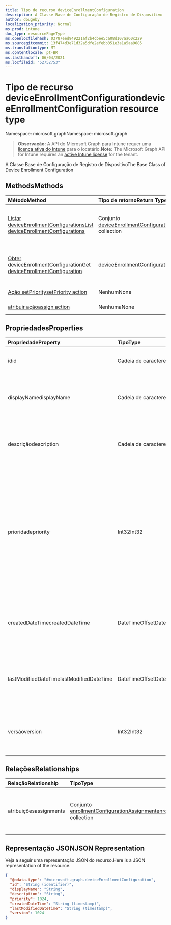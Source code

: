 ```yaml
---
title: Tipo de recurso deviceEnrollmentConfiguration
description: A Classe Base de Configuração de Registro de Dispositivo
author: dougeby
localization_priority: Normal
ms.prod: intune
doc_type: resourcePageType
ms.openlocfilehash: 03787eed949221af2b4cbee5ca08d107aa60c229
ms.sourcegitcommit: 13f474d3e71d32a5dfe2efebb351e3a1a5aa9685
ms.translationtype: MT
ms.contentlocale: pt-BR
ms.lasthandoff: 06/04/2021
ms.locfileid: "52752753"
---
```

# <a name="deviceenrollmentconfiguration-resource-type"></a><span data-ttu-id="e4405-103">Tipo de recurso deviceEnrollmentConfiguration</span><span class="sxs-lookup"><span data-stu-id="e4405-103">deviceEnrollmentConfiguration resource type</span></span>

<span data-ttu-id="e4405-104">Namespace: microsoft.graph</span><span class="sxs-lookup"><span data-stu-id="e4405-104">Namespace: microsoft.graph</span></span>

> <span data-ttu-id="e4405-105">**Observação:** A API do Microsoft Graph para Intune requer uma [licença ativa do Intune](https://go.microsoft.com/fwlink/?linkid=839381) para o locatário.</span><span class="sxs-lookup"><span data-stu-id="e4405-105">**Note:** The Microsoft Graph API for Intune requires an [active Intune license](https://go.microsoft.com/fwlink/?linkid=839381) for the tenant.</span></span>

<span data-ttu-id="e4405-106">A Classe Base de Configuração de Registro de Dispositivo</span><span class="sxs-lookup"><span data-stu-id="e4405-106">The Base Class of Device Enrollment Configuration</span></span>

## <a name="methods"></a><span data-ttu-id="e4405-107">Methods</span><span class="sxs-lookup"><span data-stu-id="e4405-107">Methods</span></span>
|<span data-ttu-id="e4405-108">Método</span><span class="sxs-lookup"><span data-stu-id="e4405-108">Method</span></span>|<span data-ttu-id="e4405-109">Tipo de retorno</span><span class="sxs-lookup"><span data-stu-id="e4405-109">Return Type</span></span>|<span data-ttu-id="e4405-110">Descrição</span><span class="sxs-lookup"><span data-stu-id="e4405-110">Description</span></span>|
|:---|:---|:---|
|[<span data-ttu-id="e4405-111">Listar deviceEnrollmentConfigurations</span><span class="sxs-lookup"><span data-stu-id="e4405-111">List deviceEnrollmentConfigurations</span></span>](../api/intune-onboarding-deviceenrollmentconfiguration-list.md)|<span data-ttu-id="e4405-112">Conjunto [deviceEnrollmentConfiguration](../resources/intune-onboarding-deviceenrollmentconfiguration.md)</span><span class="sxs-lookup"><span data-stu-id="e4405-112">[deviceEnrollmentConfiguration](../resources/intune-onboarding-deviceenrollmentconfiguration.md) collection</span></span>|<span data-ttu-id="e4405-113">Listar propriedades e relações de objetos de [deviceEnrollmentConfiguration](../resources/intune-onboarding-deviceenrollmentconfiguration.md).</span><span class="sxs-lookup"><span data-stu-id="e4405-113">List properties and relationships of the [deviceEnrollmentConfiguration](../resources/intune-onboarding-deviceenrollmentconfiguration.md) objects.</span></span>|
|[<span data-ttu-id="e4405-114">Obter deviceEnrollmentConfiguration</span><span class="sxs-lookup"><span data-stu-id="e4405-114">Get deviceEnrollmentConfiguration</span></span>](../api/intune-onboarding-deviceenrollmentconfiguration-get.md)|[<span data-ttu-id="e4405-115">deviceEnrollmentConfiguration</span><span class="sxs-lookup"><span data-stu-id="e4405-115">deviceEnrollmentConfiguration</span></span>](../resources/intune-onboarding-deviceenrollmentconfiguration.md)|<span data-ttu-id="e4405-116">Ler propriedades e relações de objetos de [deviceEnrollmentConfiguration](../resources/intune-onboarding-deviceenrollmentconfiguration.md).</span><span class="sxs-lookup"><span data-stu-id="e4405-116">Read properties and relationships of the [deviceEnrollmentConfiguration](../resources/intune-onboarding-deviceenrollmentconfiguration.md) object.</span></span>|
|[<span data-ttu-id="e4405-117">Ação setPriority</span><span class="sxs-lookup"><span data-stu-id="e4405-117">setPriority action</span></span>](../api/intune-onboarding-deviceenrollmentconfiguration-setpriority.md)|<span data-ttu-id="e4405-118">Nenhum</span><span class="sxs-lookup"><span data-stu-id="e4405-118">None</span></span>|<span data-ttu-id="e4405-119">Ainda não documentado</span><span class="sxs-lookup"><span data-stu-id="e4405-119">Not yet documented</span></span>|
|[<span data-ttu-id="e4405-120">atribuir ação</span><span class="sxs-lookup"><span data-stu-id="e4405-120">assign action</span></span>](../api/intune-onboarding-deviceenrollmentconfiguration-assign.md)|<span data-ttu-id="e4405-121">Nenhuma</span><span class="sxs-lookup"><span data-stu-id="e4405-121">None</span></span>|<span data-ttu-id="e4405-122">Ainda não documentado</span><span class="sxs-lookup"><span data-stu-id="e4405-122">Not yet documented</span></span>|

## <a name="properties"></a><span data-ttu-id="e4405-123">Propriedades</span><span class="sxs-lookup"><span data-stu-id="e4405-123">Properties</span></span>
|<span data-ttu-id="e4405-124">Propriedade</span><span class="sxs-lookup"><span data-stu-id="e4405-124">Property</span></span>|<span data-ttu-id="e4405-125">Tipo</span><span class="sxs-lookup"><span data-stu-id="e4405-125">Type</span></span>|<span data-ttu-id="e4405-126">Descrição</span><span class="sxs-lookup"><span data-stu-id="e4405-126">Description</span></span>|
|:---|:---|:---|
|<span data-ttu-id="e4405-127">id</span><span class="sxs-lookup"><span data-stu-id="e4405-127">id</span></span>|<span data-ttu-id="e4405-128">Cadeia de caracteres</span><span class="sxs-lookup"><span data-stu-id="e4405-128">String</span></span>|<span data-ttu-id="e4405-129">Identificador exclusivo da conta</span><span class="sxs-lookup"><span data-stu-id="e4405-129">Unique Identifier for the account</span></span>|
|<span data-ttu-id="e4405-130">displayName</span><span class="sxs-lookup"><span data-stu-id="e4405-130">displayName</span></span>|<span data-ttu-id="e4405-131">Cadeia de caracteres</span><span class="sxs-lookup"><span data-stu-id="e4405-131">String</span></span>|<span data-ttu-id="e4405-132">O nome de exibição da configuração de registro do dispositivo</span><span class="sxs-lookup"><span data-stu-id="e4405-132">The display name of the device enrollment configuration</span></span>|
|<span data-ttu-id="e4405-133">descrição</span><span class="sxs-lookup"><span data-stu-id="e4405-133">description</span></span>|<span data-ttu-id="e4405-134">Cadeia de caracteres</span><span class="sxs-lookup"><span data-stu-id="e4405-134">String</span></span>|<span data-ttu-id="e4405-135">A descrição da configuração de registro do dispositivo</span><span class="sxs-lookup"><span data-stu-id="e4405-135">The description of the device enrollment configuration</span></span>|
|<span data-ttu-id="e4405-136">prioridade</span><span class="sxs-lookup"><span data-stu-id="e4405-136">priority</span></span>|<span data-ttu-id="e4405-137">Int32</span><span class="sxs-lookup"><span data-stu-id="e4405-137">Int32</span></span>|<span data-ttu-id="e4405-138">A prioridade é usada quando um usuário existe em vários grupos que são atribuídos à configuração de registro.</span><span class="sxs-lookup"><span data-stu-id="e4405-138">Priority is used when a user exists in multiple groups that are assigned enrollment configuration.</span></span> <span data-ttu-id="e4405-139">Os usuários estão sujeitos apenas à configuração com o valor de prioridade mais baixo.</span><span class="sxs-lookup"><span data-stu-id="e4405-139">Users are subject only to the configuration with the lowest priority value.</span></span>|
|<span data-ttu-id="e4405-140">createdDateTime</span><span class="sxs-lookup"><span data-stu-id="e4405-140">createdDateTime</span></span>|<span data-ttu-id="e4405-141">DateTimeOffset</span><span class="sxs-lookup"><span data-stu-id="e4405-141">DateTimeOffset</span></span>|<span data-ttu-id="e4405-142">Hora de data criada no UTC da configuração de registro do dispositivo</span><span class="sxs-lookup"><span data-stu-id="e4405-142">Created date time in UTC of the device enrollment configuration</span></span>|
|<span data-ttu-id="e4405-143">lastModifiedDateTime</span><span class="sxs-lookup"><span data-stu-id="e4405-143">lastModifiedDateTime</span></span>|<span data-ttu-id="e4405-144">DateTimeOffset</span><span class="sxs-lookup"><span data-stu-id="e4405-144">DateTimeOffset</span></span>|<span data-ttu-id="e4405-145">Última data de modificação no UTC da configuração de registro do dispositivo</span><span class="sxs-lookup"><span data-stu-id="e4405-145">Last modified date time in UTC of the device enrollment configuration</span></span>|
|<span data-ttu-id="e4405-146">versão</span><span class="sxs-lookup"><span data-stu-id="e4405-146">version</span></span>|<span data-ttu-id="e4405-147">Int32</span><span class="sxs-lookup"><span data-stu-id="e4405-147">Int32</span></span>|<span data-ttu-id="e4405-148">A versão da configuração de registro do dispositivo</span><span class="sxs-lookup"><span data-stu-id="e4405-148">The version of the device enrollment configuration</span></span>|

## <a name="relationships"></a><span data-ttu-id="e4405-149">Relações</span><span class="sxs-lookup"><span data-stu-id="e4405-149">Relationships</span></span>
|<span data-ttu-id="e4405-150">Relação</span><span class="sxs-lookup"><span data-stu-id="e4405-150">Relationship</span></span>|<span data-ttu-id="e4405-151">Tipo</span><span class="sxs-lookup"><span data-stu-id="e4405-151">Type</span></span>|<span data-ttu-id="e4405-152">Descrição</span><span class="sxs-lookup"><span data-stu-id="e4405-152">Description</span></span>|
|:---|:---|:---|
|<span data-ttu-id="e4405-153">atribuições</span><span class="sxs-lookup"><span data-stu-id="e4405-153">assignments</span></span>|<span data-ttu-id="e4405-154">Conjunto [enrollmentConfigurationAssignment](../resources/intune-onboarding-enrollmentconfigurationassignment.md)</span><span class="sxs-lookup"><span data-stu-id="e4405-154">[enrollmentConfigurationAssignment](../resources/intune-onboarding-enrollmentconfigurationassignment.md) collection</span></span>|<span data-ttu-id="e4405-155">A lista de atribuições de grupo para o perfil de configuração do dispositivo</span><span class="sxs-lookup"><span data-stu-id="e4405-155">The list of group assignments for the device configuration profile</span></span>|

## <a name="json-representation"></a><span data-ttu-id="e4405-156">Representação JSON</span><span class="sxs-lookup"><span data-stu-id="e4405-156">JSON Representation</span></span>
<span data-ttu-id="e4405-157">Veja a seguir uma representação JSON do recurso.</span><span class="sxs-lookup"><span data-stu-id="e4405-157">Here is a JSON representation of the resource.</span></span>
<!-- {
  "blockType": "resource",
  "keyProperty": "id",
  "@odata.type": "microsoft.graph.deviceEnrollmentConfiguration"
}
-->
``` json
{
  "@odata.type": "#microsoft.graph.deviceEnrollmentConfiguration",
  "id": "String (identifier)",
  "displayName": "String",
  "description": "String",
  "priority": 1024,
  "createdDateTime": "String (timestamp)",
  "lastModifiedDateTime": "String (timestamp)",
  "version": 1024
}
```




